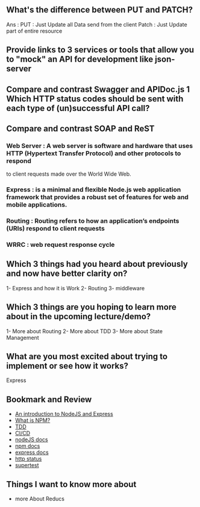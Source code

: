 
## What's the difference between PUT and PATCH?
  Ans : 
      PUT : Just Update all Data send from the client
      Patch : Just Update part of entire resource

## Provide links to 3 services or tools that allow you to "mock" an API for development like json-server
## Compare and contrast Swagger and APIDoc.js 1 Which HTTP status codes should be sent with each type of (un)successful API call?
## Compare and contrast SOAP and ReST

### Web Server : A web server is software and hardware that uses HTTP (Hypertext Transfer Protocol) and other protocols to respond 
to client requests made over the World Wide Web.

### Express : is a minimal and flexible Node.js web application framework that provides a robust set of features for web and mobile applications.
### Routing : Routing refers to how an application’s endpoints (URIs) respond to client requests
### WRRC : web request response cycle


## Which 3 things had you heard about previously and now have better clarity on? 
   1- Express and how it is Work 
   2- Routing 
   3- middleware  
## Which 3 things are you hoping to learn more about in the upcoming lecture/demo?
   1- More about Routing 
   2- More about TDD 
   3- More about State Management
## What are you most excited about trying to implement or see how it works?
   Express


## Bookmark and Review
- [An introduction to NodeJS and Express](https://developer.mozilla.org/en-US/docs/Learn/Server-side/Express_Nodejs/Introduction)
- [What is NPM?](https://docs.npmjs.com/getting-started/what-is-npm)
- [TDD](https://www.agilealliance.org/glossary/tdd/)
- [CI/CD](https://www.youtube.com/watch?v=xSv_m3KhUO8)
- [nodeJS docs](https://nodejs.org/en/docs/)
- [npm docs](https://docs.npmjs.com/)
- [express docs](https://expressjs.com/en/4x/api.html)
- [http status](https://www.restapitutorial.com/httpstatuscodes.html)
- [supertest](https://github.com/visionmedia/supertest)



## Things I want to know more about
- more About Reducs
